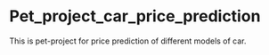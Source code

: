 # Pet_project_car_price_prediction
This is pet-project for price prediction of different models of car. 
